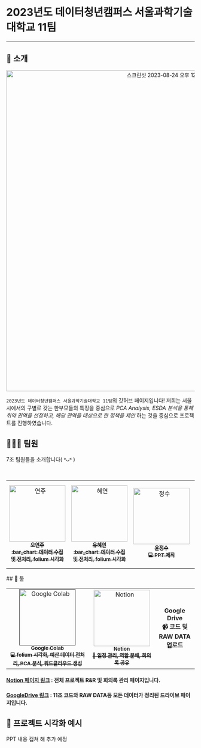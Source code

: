 # 2023년도 데이터청년캠퍼스 서울과학기술대학교 11팀
- - -
## 📃 소개
<p align="center">
  <img width="856" alt="스크린샷 2023-08-24 오후 12 48 57" src="https://github.com/stechhbm/stech11/assets/130124454/efb1b3e6-a28d-41b0-b2d0-dea226c1bae4">

`2023년도 데이터청년캠퍼스 서울과학기술대학교 11팀`의 깃허브 페이지입니다!
저희는 서울시에서의 구별로 갖는 한부모들의 특징을 중심으로 *PCA Analysis, ESDA 분석을 통해 취약 권역을 선정하고, 해당 권역을 대상으로 한 정책을 제안* 하는 것을 중심으로 프로젝트를 진행하였습니다.

## 🧑‍🤝‍🧑 팀원
7조 팀원들을 소개합니다( ˃ᴗ˂ )
<!-- ALL-CONTRIBUTORS-LIST:START - Do not remove or modify this section -->
<!-- prettier-ignore-start -->
<!-- markdownlint-disable -->
<table>
  <tr>
    <td align="center">
    <a href="https://github.com/yndo_o">
    <img src="https://github.com/yndo_o.png" width="150px;" alt="연주"/>
    <br />
    <sub> <b>오연주</b><br>
    <b> :bar_chart: 데이터 수집 및 전처리, folium 시각화</b>
    </sub>
    </a>
    <br />
    <td align="center">
    <a href="https://github.com/selfrescue">
    <img src="https://github.com/selfrescue.png" width="150px;" alt="혜연"/>
    <br />
    <sub>
    <b>유혜연</b><br>
    <b> :bar_chart: 데이터 수집 및 전처리, folium 시각화</b>
    </sub>
    </a>
    <td align="center">
    <a href="https://github.com/dony1220">
    <img src="https://github.com/dony1220.png" width="150px;" alt="정수"/>
    <br />
    <sub>
    <b>윤정수</b><br>
    <b> 💻 PPT 제작</b>
    </sub>
    </a>
    <br />
    </td>
    <td align="center">
    <a href="https://github.com/dongamma">
    <img src="https://github.com/dongamma.png" width="150px;" alt="동현"/>
    <br />
    <sub>
    <b>이동현</b><br>
    <b>📈 PCA 분석, 민원 키워드 워드클라우드 생성</b>
    <td align="center">
    <a href="https://github.com/selfrescue">
    <img src="https://github.com/selfrescue.png" width="150px;" alt="현우"/>
    <br />
    <sub>
    <b>신현우</b><br>
    <b> :mag: ESDA 분석, 민원 키워드 워드클라우드 생성</b>
    </sub>
    </a>
    <br />
    <td align="center">
    <a href="https://github.com/seokho">
    <img src="https://github.com/seokho.png" width="150px;" alt="석호"/>
    <br />
    <sub>
    <b>홍석호</b><br>
    <b> :cloud: 정책 조사, 민원 키워드 워드클라우드 생성</b>
    </sub>
    </a>
    <br />
    </sub>
    </a>
    <br />
    </td>    
    <br />
    </td>    
  </tr>
</table>
## 🧰 툴
<table>
  <tr>
    <td align="center">
    <a href=''>
    <img src="https://github.com/selfrescue/selfrescue/assets/130124454/3ae060ca-8f5f-4ca7-a880-3168cb5deaec" width="150px;" alt='Google Colab'/>
    <br />
    <sub>
    <b>Google Colab</b><br>
    <b> 💻 folium 시각화, 예산 데이터 전처리, PCA 분석, 워드클라우드 생성 </b>
    </sub>
    </a>
    <br />
    </td>
    <td align='center'>
    <a href='https://www.notion.so/2023-11-c7e02662cfd0418cbe2e93c3b926cf5e?pvs=4'>
    <img src='https://github.com/selfrescue/selfrescue/assets/130124454/189b7c67-88a0-49c6-9682-1aecef0533e2' width="150px;" alt="Notion"/>
    <br />
    <sub>
    <b>Notion</b><br>
    <b> 📆 일정 관리, 역할 분배, 회의록 공유</b>
    </sub>
    </a>
    <br />
    </td>
    <td align="center">
    <b>Google Drive</b><br>
    <b> 📹 코드 및 RAW DATA 업로드 </b>
    </sub>
    </a>
    <br />
  </tr>
</table>
  
#### [Notion 페이지 링크](https://www.notion.so/2023-11-c7e02662cfd0418cbe2e93c3b926cf5e?pvs=4) : 전체 프로젝트 R&R 및 회의록 관리 페이지입니다.
#### [GoogleDrive 링크](https://drive.google.com/drive/folders/1fqLqoJABIs36cEv3YNcbOdDSKvf0XJeG) : 11조 코드와 RAW DATA등 모든 데이터가 정리된 드라이브 페이지입니다. 
## 📝 프로젝트 시각화 예시
PPT 내용 캡쳐 해 추가 예정